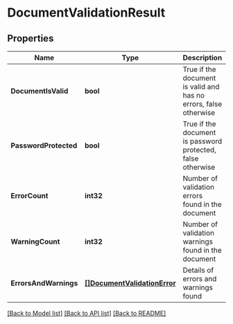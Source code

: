 # DocumentValidationResult

## Properties
Name | Type | Description | Notes
------------ | ------------- | ------------- | -------------
**DocumentIsValid** | **bool** | True if the document is valid and has no errors, false otherwise | [optional] [default to null]
**PasswordProtected** | **bool** | True if the document is password protected, false otherwise | [optional] [default to null]
**ErrorCount** | **int32** | Number of validation errors found in the document | [optional] [default to null]
**WarningCount** | **int32** | Number of validation warnings found in the document | [optional] [default to null]
**ErrorsAndWarnings** | [**[]DocumentValidationError**](DocumentValidationError.md) | Details of errors and warnings found | [optional] [default to null]

[[Back to Model list]](../README.md#documentation-for-models) [[Back to API list]](../README.md#documentation-for-api-endpoints) [[Back to README]](../README.md)


